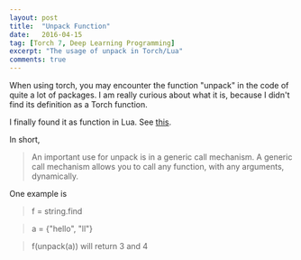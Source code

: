 ```yaml
---
layout: post
title:  "Unpack Function"
date:   2016-04-15
tag: [Torch 7, Deep Learning Programming]
excerpt: "The usage of unpack in Torch/Lua"
comments: true
---
```


When using torch, you may encounter the function "unpack" in the code of quite a lot of packages. I am really curious about what it is, because I didn't find its definition as a Torch function.  

I finally found it as function in Lua. See [this](https://www.lua.org/pil/5.1.html).

In short, 
>An important use for unpack is in a generic call mechanism. A generic call mechanism allows you to call any function, with any arguments, dynamically.

One example is 
>f = string.find

>a = {"hello", "ll"}

>f(unpack(a))  will return 3 and 4
